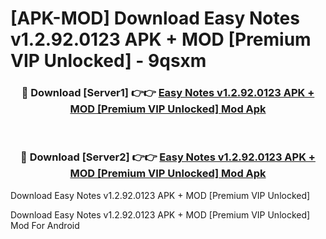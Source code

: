 # [APK-MOD] Download Easy Notes v1.2.92.0123 APK + MOD [Premium VIP Unlocked] - 9qsxm


<div align="center">
<h3>🔴 Download [Server1] 👉👉 <a href="https://apk-comot.site?title=Easy_Notes_v1.2.92.0123_APK_+_MOD_[Premium_VIP_Unlocked]">Easy Notes v1.2.92.0123 APK + MOD [Premium VIP Unlocked] Mod Apk</a></h3><br>
<h3>🔴 Download [Server2] 👉👉 <a href="https://apk-comot.site?title=Easy_Notes_v1.2.92.0123_APK_+_MOD_[Premium_VIP_Unlocked]">Easy Notes v1.2.92.0123 APK + MOD [Premium VIP Unlocked] Mod Apk</a></h3>
</div>



Download Easy Notes v1.2.92.0123 APK + MOD [Premium VIP Unlocked] 

Download Easy Notes v1.2.92.0123 APK + MOD [Premium VIP Unlocked] Mod For Android